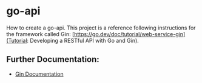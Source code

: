# go-api

How to create a go-api. This project is a reference following instructions for the framework called Gin: [https://go.dev/doc/tutorial/web-service-gin](Tutorial: Developing a RESTful API with Go and Gin).

## Further Documentation:
- [Gin Documentation](https://gin-gonic.com/docs/)
